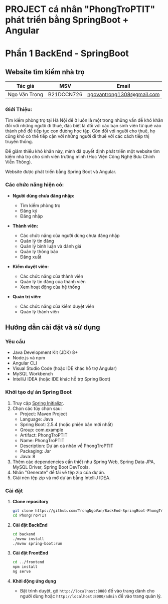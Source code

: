 # PROJECT cá nhân "PhongTroPTIT" phát triển bằng SpringBoot + Angular

# Phần 1 BackEnd - SpringBoot

## Website tìm kiếm nhà trọ
| Tác giả        | MSV       | Email                         |
|----------------|------------|-------------------------------|
| Ngọ Văn Trọng  | B21DCCN726 | ngovantrong1308@gmail.com     |

### Giới Thiệu:

Tìm kiếm phòng trọ tại Hà Nội để ở luôn là một trong những vấn đề khó khăn đối với những người đi thuê, đặc biệt là đối với các bạn sinh viên từ quê vào thành phố để tiếp tục con đường học tập. Còn đối với người cho thuê, họ cũng khó có thể tiếp cận với những người đi thuê với các cách tiếp thị truyền thống.

Để giảm thiểu khó khăn này, mình đã quyết định phát triển một website tìm kiếm nhà trọ cho sinh viên trường mình (Học Viện Công Nghệ Bưu Chính Viễn Thông).

Website được phát triển bằng Spring Boot và Angular.

### Các chức năng hiện có:

- **Người dùng chưa đăng nhập:**
  - Tìm kiếm phòng trọ
  - Đăng ký
  - Đăng nhập

- **Thành viên:**
  - Các chức năng của người dùng chưa đăng nhập
  - Quản lý tin đăng
  - Quản lý bình luận và đánh giá
  - Quản lý thông báo
  - Đăng xuất

- **Kiểm duyệt viên:**
  - Các chức năng của thành viên
  - Quản lý tin đăng của thành viên
  - Xem hoạt động của hệ thống

- **Quản trị viên:**
  - Các chức năng của kiểm duyệt viên
  - Quản lý thành viên

## Hướng dẫn cài đặt và sử dụng

### Yêu cầu

- Java Development Kit (JDK) 8+
- Node.js và npm
- Angular CLI
-  Visual Studio Code (hoặc IDE khác hỗ trợ Angular)
- MySQL Workbench
- IntelliJ IDEA (hoặc IDE khác hỗ trợ Spring Boot)

### Khởi tạo dự án Spring Boot

1. Truy cập [Spring Initializr](https://start.spring.io/).
2. Chọn các tùy chọn sau:
    - Project: Maven Project
    - Language: Java
    - Spring Boot: 2.5.4 (hoặc phiên bản mới nhất)
    - Group: com.example
    - Artifact: PhongTroPTIT
    - Name: PhongTroPTIT
    - Description: Dự án cá nhân về PhongTroPTIT
    - Packaging: Jar
    - Java: 8
3. Thêm các dependencies cần thiết như Spring Web, Spring Data JPA, MySQL Driver, Spring Boot DevTools.
4. Nhấn "Generate" để tải về tệp zip của dự án.
5. Giải nén tệp zip và mở dự án bằng IntelliJ IDEA.

### Cài đặt

1. **Clone repository**

    ```bash
    git clone https://github.com/TrongNgoVan/BackEnd-SpringBoot-PhongTroPTIT.git
    cd PhongTroPTIT
    ```

2. **Cài đặt BackEnd**

    ```bash
    cd backend
    ./mvnw install
    ./mvnw spring-boot:run
    ```

3. **Cài đặt FrontEnd**

    ```bash
    cd ../frontend
    npm install
    ng serve
    ```

4. **Khởi động ứng dụng**

    -  Bật trình duyệt, gõ `http://localhost:8080` để vào trang dành cho người dùng hoặc `http://localhost:8080/admin` để vào trang quản lý.
 



